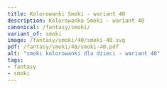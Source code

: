 ```yaml
---
title: Kolorowanki Smoki - wariant 40
description: Kolorowanka Smoki - wariant 40
canonical: /fantasy/smoki/
variant_of: smoki
image: /fantasy/smoki/40/smoki-40.svg
pdf: /fantasy/smoki/40/smoki-40.pdf
alt: "smoki kolorowanki dla dzieci - wariant 40"
tags:
- fantasy
- smoki
---
```

